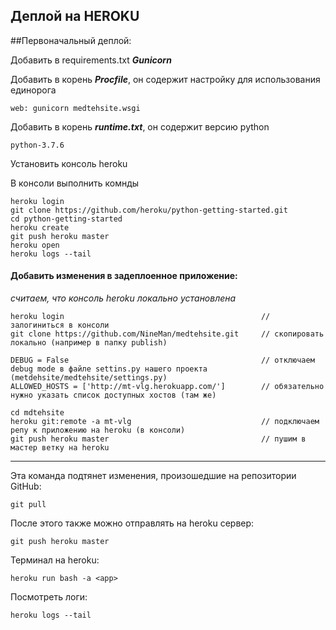 ## Деплой на HEROKU

##Первоначальный деплой:

Добавить в requirements.txt ***Gunicorn***

    
Добавить в корень ***Procfile***, он содержит настройку для использования единорога 

    
    web: gunicorn medtehsite.wsgi
    

Добавить в корень ***runtime.txt***, он содержит версию python
    
    
    python-3.7.6
    

Установить консоль heroku

В консоли выполнить комнды

    heroku login
    git clone https://github.com/heroku/python-getting-started.git
    cd python-getting-started
    heroku create
    git push heroku master
    heroku open
    heroku logs --tail


#### Добавить изменения в задеплоенное приложение:

*считаем, что консоль heroku локально установлена*

    heroku login                                            // залогиниться в консоли
    git clone https://github.com/NineMan/medtehsite.git     // скопировать локально (например в папку publish)

    DEBUG = False                                           // отключаем debug mode в файле settins.py нашего проекта (metdehsite/medtehsite/settings.py)
    ALLOWED_HOSTS = ['http://mt-vlg.herokuapp.com/']        // обязательно нужно указать список доступных хостов (там же)

    cd mdtehsite
    heroku git:remote -a mt-vlg                             // подключаем репу к приложению на heroku (в консоли)
    git push heroku master                                  // пушим в мастер ветку на heroku

---

Эта команда подтянет изменения, произошедшие на репозитории GitHub:

    git pull    

После этого также можно отправлять на heroku сервер:
    
    git push heroku master

Терминал на heroku:

    heroku run bash -a <app>

Посмотреть логи:

    heroku logs --tail